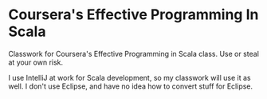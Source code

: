 # Coursera's Effective Programming In Scala
Classwork for Coursera's Effective Programming in Scala class.  Use or steal at your own risk.

I use IntelliJ at work for Scala development, so my classwork will use it as well.  I don't use Eclipse, and have no idea how to convert stuff for Eclipse.
